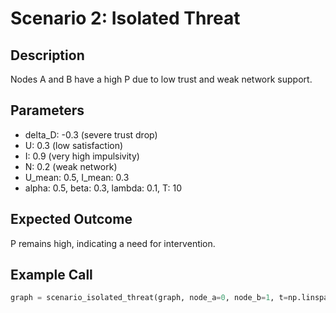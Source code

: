 # Scenario 2: Isolated Threat

## Description
Nodes A and B have a high P due to low trust and weak network support.

## Parameters
- delta_D: -0.3 (severe trust drop)
- U: 0.3 (low satisfaction)
- I: 0.9 (very high impulsivity)
- N: 0.2 (weak network)
- U_mean: 0.5, I_mean: 0.3
- alpha: 0.5, beta: 0.3, lambda: 0.1, T: 10

## Expected Outcome
P remains high, indicating a need for intervention.

## Example Call
```python
graph = scenario_isolated_threat(graph, node_a=0, node_b=1, t=np.linspace(0, 10, 100), U_mean=0.5, I_mean=0.3)